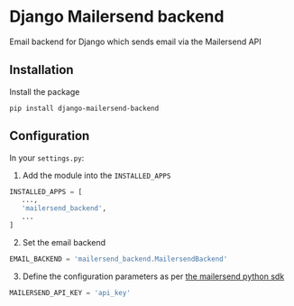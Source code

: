 # Django Mailersend backend

Email backend for Django which sends email via the Mailersend API

## Installation

Install the package

```
pip install django-mailersend-backend
```

## Configuration

In your `settings.py`:

1. Add the module into the `INSTALLED_APPS`
```py
INSTALLED_APPS = [
   ...,
   'mailersend_backend',
   ...
]   
```

2. Set the email backend
```py
EMAIL_BACKEND = 'mailersend_backend.MailersendBackend'
```

3. Define the configuration parameters as per [the mailersend python sdk](https://github.com/mailersend/mailersend-python#authentication)
```py
MAILERSEND_API_KEY = 'api_key'
```
